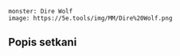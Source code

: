 ```statblock
monster: Dire Wolf
image: https://5e.tools/img/MM/Dire%20Wolf.png
```
## Popis setkani
